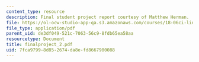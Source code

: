 ```yaml
---
content_type: resource
description: Final student project report courtesy of Matthew Herman.
file: https://ol-ocw-studio-app-qa.s3.amazonaws.com/courses/18-06ci-linear-algebra-communications-intensive-spring-2004/7fca97998d852674da8efd8667900088_finalproject_2.pdf
file_type: application/pdf
parent_uid: de3df049-521c-7063-56c9-8fdb65ea58aa
resourcetype: Document
title: finalproject_2.pdf
uid: 7fca9799-8d85-2674-da8e-fd8667900088
---
```

